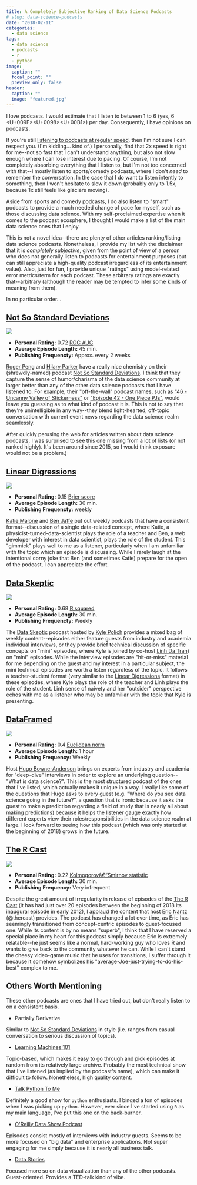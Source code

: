 ```yaml
---
title: A Completely Subjective Ranking of Data Science Podcasts
# slug: data-science-podcasts
date: "2018-02-11"
categories:
  - data science
tags:
  - data science
  - podcasts
  - r
  - python
image:
  caption: ""
  focal_point: ""
  preview_only: false
header:
  caption: ""
  image: "featured.jpg"
---
```



I love podcasts. I would estimate that I listen to between 1 to 6 (yes,
6 <f0><U+009F><U+0098><U+00B1>) per day. Consequently, I have opinions
on podcasts.

If you're still [listening to podcasts at regular
speed](https://www.buzzfeed.com/doree/meet-the-people-who-listen-to-podcasts-at-super-fast-speeds),
then I'm not sure I can respect you. (I'm kidding... kind of.) I
personally, find that 2x speed is right for me--not so fast that I can't
understand anything, but also not slow enough where I can lose interest
due to pacing. Of course, I'm not completely absorbing everything that I
listen to, but I'm not too concerned with that--I mostly listen to
sports/comedy podcasts, where I don't *need* to remember the
conversation. In the case that I do want to listen intently to
something, then I won't hesitate to slow it down (probably only to 1.5x,
because 1x still feels like glaciers moving).

Aside from sports and comedy podcasts, I do also listen to "smart"
podcasts to provide a much needed change of pace for myself, such as
those discussing data science. With my self-proclaimed expertise when it
comes to the podcast ecosphere, I thought I would make a list of the
main data science ones that I enjoy.

This is not a novel idea--there are plenty of other articles
ranking/listing data science podcasts. Nonetheless, I provide my list
with the disclaimer that it is *completely subjective*, given from the
point of view of a person who does not generally listen to podcasts for
entertainment purposes (but can still appreciate a high-quality podcast
irregardless of its entertainment value). Also, just for fun, I provide
unique "ratings" using model-related error metrics/term for each
podcast. These arbitrary ratings are exactly that--arbitrary (although
the reader may be tempted to infer some kinds of meaning from them).

In no particular order...

[Not So Standard Deviations](http://nssdeviations.com/)
-------------------------------------------------------

![](not_so_standard_deviations.png)

-   **Personal Rating:** 0.72 [ROC
    AUC](https://en.wikipedia.org/wiki/Receiver_operating_characteristic#Area_under_the_curve)
-   **Average Episode Length:** 45 min.
-   **Publishing Frequencty:** Approx. every 2 weeks

[Roger Peng](https://twitter.com/rdpeng) and [Hilary
Parker](https://twitter.com/hpster) have a really nice chemistry on
their (shrewdly-named) podcast [Not So Standard
Deviations](http://nssdeviations.com/). I think that they capture the
sense of humor/charisma of the data science community at larger better
than any of the other data science podcasts that I have listened to. For
example, their "off-the-wall" podcast names, such as ["46 - Uncanny
Valley of
Stickerness"](http://nssdeviations.com/46-uncanny-valley-of-stickerness)
or ["Episode 42 - One Piece
PJs"](http://nssdeviations.com/episode-42-one-piece-pjs), would leave
you guessing as to what kind of podcast it is. This is not to say that
they're unintelligible in any way--they blend light-hearted, off-topic
conversation with current event news regarding the data science realm
seamlessly.

After quickly perusing the web for articles written about data science
podcasts, I was surprised to see this one missing from a lot of lists
(or not ranked highly). It's been around since 2015, so I would think
exposure would not be a problem.)

[Linear Digressions](http://lineardigressions.com/)
---------------------------------------------------

![](linear_digressions.png)

-   **Personal Rating:** 0.15 [Brier
    score](https://en.wikipedia.org/wiki/Brier_score)
-   **Average Episode Length:** 30 min.
-   **Publishing Frequencty:** weekly

[Katie Malone](https://twitter.com/multiarmbandit) and [Ben
Jaffe](https://twitter.com/benjaffe) put out weekly podcasts that have a
consistent format--discussion of a single data-related concept, where
Katie, a physicist-turned-data-scientist plays the role of a teacher and
Ben, a web developer with interest in data scientist, plays the role of
the student. This "gimmick" plays well to me as a listener, particularly
when I am unfamiliar with the topic which an episode is discussing.
While I rarely laugh at the intentional corny joke that Ben (and
sometimes Katie) prepare for the open of the podcast, I can appreciate
the effort.

[Data Skeptic](https://dataskeptic.com/)
----------------------------------------

![](data_skeptic.png)

-   **Personal Rating:** 0.68 [R
    squared](https://en.wikipedia.org/wiki/Coefficient_of_determination)
-   **Average Episode Length:** 30 min.
-   **Publishing Frequencty:** Weekly

The [Data Skeptic](https://dataskeptic.com/) podcast hosted by [Kyle
Polich](https://dataskeptic.com/contributors/kyle) provides a mixed bag
of weekly content--episodes either feature guests from industry and
academia individual interviews, or they provide brief technical
discussion of specific concepts on "mini" episodes, where Kyle is joined
by co-host [Linh Da Tran](https://dataskeptic.com/contributors/linhda))
on "mini" episodes. While the interview episodes are "hit-or-miss"
material for me depending on the guest and my interest in a particular
subject, the mini technical episodes are worth a listen regardless of
the topic. It follows a teacher-student format (very similar to the
[Linear Digressions](http://lineardigressions.com/) format) in these
episodes, where Kyle plays the role of the teacher and Linh plays the
role of the student. Linh sense of naivety and her "outsider"
perspective echos with me as a listener who may be unfamiliar with the
topic that Kyle is presenting.

[DataFramed](https://www.datacamp.com/community/podcast)
--------------------------------------------------------

![](dataframed.png)

-   **Personal Rating:** 0.4 [Euclidean
    norm](https://en.wikipedia.org/wiki/Norm_(mathematics)#Euclidean_norm)
-   **Average Episode Length:** 1 hour
-   **Publishing Frequency:** Weekly

Host [Hugo Bowne-Anderson](https://twitter.com/hugobowne) brings on
experts from industry and academia for "deep-dive" interviews in order
to explore an underlying question--"What is data science?". This is the
most structured podcast of the ones that I've listed, which actually
makes it unique in a way. I really like some of the questions that Hugo
asks to every guest (e.g. "Where do you see data science going in the
future?", a question that is ironic because it asks the guest to make a
prediction regarding a field of study that is nearly all about making
predictions) because it helps the listener gauge exactly how different
experts view their roles/responsibilities in the data science realm at
large. I look forward to seeing how this podcast (which was only started
at the beginning of 2018) grows in the future.

[The R Cast](https://r-podcast.org/)
------------------------------------

![](r-podcast.png)

-   **Personal Rating:** 0.22 [Kolmogorovâ€“Smirnov
    statistic](https://en.wikipedia.org/wiki/Kolmogorov%E2%80%93Smirnov_test#Kolmogorov%E2%80%93Smirnov_statistic)
-   **Average Episode Length:** 30 min.
-   **Publishing Frequency:** Very infrequent

Despite the great amount of irregularity in release of episodes of the
[The R Cast](https://r-podcast.org/) (it has had just over 20 episodes
between the beginning of 2018 its inaugural episode in early 2012), I
applaud the content that host [Eric Nantz](https://twitter.com/thercast)
(@thercast) provides. The podcast has changed a lot over time, as Eric
has seemingly transitioned from concept-centric episodes to
guest-focused one. While its content is by no means "superb", I think
that I have reserved a special place in my heart for this podcast simply
because Eric is extremely relatable--he just seems like a normal,
hard-working guy who loves R and wants to give back to the community
whatever he can. While I can't stand the cheesy video-game music that he
uses for transitions, I suffer through it because it somehow symbolizes
his "average-Joe-just-trying-to-do-his-best" complex to me.

Others Worth Mentioning
-----------------------

These other podcasts are ones that I have tried out, but don't really
listen to on a consistent basis.

-   Partially Derivative

Similar to [Not So Standard Deviations](http://nssdeviations.com/) in
style (i.e. ranges from casual conversation to serious discussion of
topics).

-   [Learning Machines 101](http://www.learningmachines101.com/)

Topic-based, which makes it easy to go through and pick episodes at
random from its relatively large archive. Probably the most technical
show that I've listened (as implied by the podcast's name), which can
make it difficult to follow. Nonetheless, high quality content.

-   [Talk Python To Me](https://talkpython.fm/)

Definitely a good show for `python` enthusiasts. I binged a ton of
episodes when I was picking up `python`. However, ever since I've
started using `R` as my main language, I've put this one on the
back-burner.

-   [O'Reilly Data Show
    Podcast](https://www.oreilly.com/topics/oreilly-data-show-podcast)

Episodes consist mostly of interviews with industry guests. Seems to be
more focused on "big data" and enterprise applications. Not super
engaging for me simply because it is nearly all business talk.

-   [Data Stories](http://datastori.es/)

Focused more so on data visualization than any of the other podcasts.
Guest-oriented. Provides a TED-talk kind of vibe.
